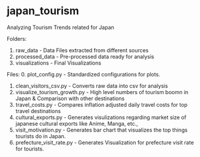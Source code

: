 # japan_tourism
Analyzing Tourism Trends related for Japan 

Folders:
1. raw_data - Data Files extracted from different sources
2. processed_data - Pre-processed data ready for analysis
3. visualizations - Final Visualizations

Files:
0. plot_config.py - Standardized configurations for plots.
1. clean_visitors_csv.py - Converts raw data into csv for analysis
2. visualize_tourism_growth.py - High level numbers of tourism boomn in Japan & Comparison with other destinations
3. travel_costs.py - Compares inflation adjusted daily travel costs for top travel destinations
4. cultural_exports.py - Generates visulizations regarding market size of japanese cultural exports like Anime, Manga, etc.,
5. visit_motivation.py - Generates bar chart that visualizes the top things tourists do in Japan.
6. prefecture_visit_rate.py - Generates Visualization for prefecture visit rate for tourists. 